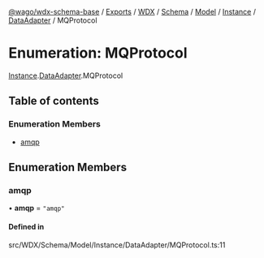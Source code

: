 [@wago/wdx-schema-base](../README.md) / [Exports](../modules.md) / [WDX](../modules/WDX.md) / [Schema](../modules/WDX.Schema.md) / [Model](../modules/WDX.Schema.Model.md) / [Instance](../modules/WDX.Schema.Model.Instance.md) / [DataAdapter](../modules/WDX.Schema.Model.Instance.DataAdapter.md) / MQProtocol

# Enumeration: MQProtocol

[Instance](../modules/WDX.Schema.Model.Instance.md).[DataAdapter](../modules/WDX.Schema.Model.Instance.DataAdapter.md).MQProtocol

## Table of contents

### Enumeration Members

- [amqp](WDX.Schema.Model.Instance.DataAdapter.MQProtocol.md#amqp)

## Enumeration Members

### amqp

• **amqp** = ``"amqp"``

#### Defined in

src/WDX/Schema/Model/Instance/DataAdapter/MQProtocol.ts:11
